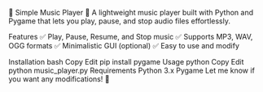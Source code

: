 🎵 Simple Music Player 🎵
A lightweight music player built with Python and Pygame that lets you play, pause, and stop audio files effortlessly.

Features
✅ Play, Pause, Resume, and Stop music
✅ Supports MP3, WAV, OGG formats
✅ Minimalistic GUI (optional)
✅ Easy to use and modify

Installation
bash
Copy
Edit
pip install pygame
Usage
python
Copy
Edit
python music_player.py
Requirements
Python 3.x
Pygame
Let me know if you want any modifications! 🚀
